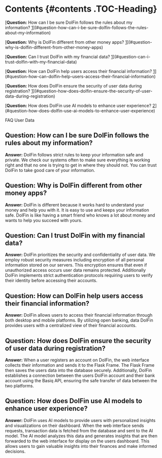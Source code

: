---
---

# Contents {#contents .TOC-Heading}

[**Question:** How can I be sure DolFin follows the rules about my
information?
[1](#question-how-can-i-be-sure-dolfin-follows-the-rules-about-my-information)](#question-how-can-i-be-sure-dolfin-follows-the-rules-about-my-information)

[**Question:** Why is DolFin different from other money apps?
[1](#question-why-is-dolfin-different-from-other-money-apps)](#question-why-is-dolfin-different-from-other-money-apps)

[**Question:** Can I trust DolFin with my financial data?
[1](#question-can-i-trust-dolfin-with-my-financial-data)](#question-can-i-trust-dolfin-with-my-financial-data)

[**Question:** How can DolFin help users access their financial
information?
[1](#question-how-can-dolfin-help-users-access-their-financial-information)](#question-how-can-dolfin-help-users-access-their-financial-information)

[**Question:** How does DolFin ensure the security of user data during
registration?
[1](#question-how-does-dolfin-ensure-the-security-of-user-data-during-registration)](#question-how-does-dolfin-ensure-the-security-of-user-data-during-registration)

[**Question:** How does DolFin use AI models to enhance user experience?
[2](#question-how-does-dolfin-use-ai-models-to-enhance-user-experience)](#question-how-does-dolfin-use-ai-models-to-enhance-user-experience)

FAQ User Data

## **Question:** How can I be sure DolFin follows the rules about my information?

**Answer:** DolFin follows strict rules to keep your information safe
and private. We check our systems often to make sure everything is
working right and that no one is trying to get in where they should not.
You can trust DolFin to take good care of your information.

## **Question:** Why is DolFin different from other money apps?

**Answer:** DolFin is different because it works hard to understand your
money and help you with it. It is easy to use and keeps your information
safe. DolFin is like having a smart friend who knows a lot about money
and wants to help you succeed with yours.

## **Question:** Can I trust DolFin with my financial data? 

**Answer:** DolFin prioritizes the security and confidentiality of user
data. We employ robust security measures including encryption of all
personal information stored on our servers. This encryption ensures that
even if unauthorized access occurs user data remains protected.
Additionally DolFin implements strict authentication protocols requiring
users to verify their identity before accessing their accounts.

## **Question:** How can DolFin help users access their financial information?

**Answer:** DolFin allows users to access their financial information
through both desktop and mobile platforms. By utilizing open banking,
data DolFin provides users with a centralized view of their financial
accounts.

## **Question:** How does DolFin ensure the security of user data during registration?

**Answer:** When a user registers an account on DolFin, the web
interface collects their information and sends it to the Flask Frame.
The Flask Frame then saves the users data into the database securely.
Additionally, DolFin establishes a connection between the users DolFin
account and their bank account using the Basiq API, ensuring the safe
transfer of data between the two platforms.

## **Question:** How does DolFin use AI models to enhance user experience?

**Answer:** DolFin uses AI models to provide users with personalized
insights and visualizations on their dashboard. When the web interface
sends requests, transaction data is fetched from the database and sent
to the AI model. The AI model analyzes this data and generates insights
that are then forwarded to the web interface for display on the users
dashboard. This allows users to gain valuable insights into their
finances and make informed decisions.
